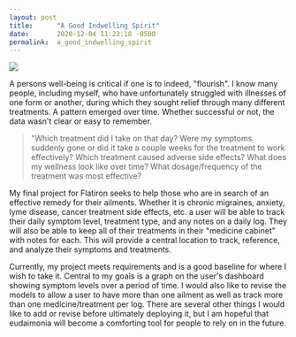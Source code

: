 ```yaml
---
layout: post
title:      "A Good Indwelling Spirit"
date:       2020-12-04 11:23:18 -0500
permalink:  a_good_indwelling_spirit
---
```


![](https://pbs.twimg.com/media/C5bI7N9WUAESBvA.jpg)

A persons well-being is critical if one is to indeed, "flourish". I know many people, including myself, who have unfortunately struggled with illnesses of one form or another, during which they sought relief through many different treatments. A pattern emerged over time. Whether successful or not, the data wasn't clear or easy to remember. 

> "Which treatment did I take on that day? Were my symptoms suddenly gone or did it take a couple weeks for the treatment to work effectively? Which treatment caused adverse side effects? What does my wellness look like over time? What dosage/frequency of the treatment was most effective? 

My final project for Flatiron seeks to help those who are in search of an effective remedy for their ailments. Whether it is chronic migraines, anxiety, lyme disease, cancer treatment side effects, etc. a user will be able to track their daily symptom level, treatment type, and any notes on a daily log. They will also be able to keep all of their treatments in their "medicine cabinet" with notes for each. This will provide a central location to track, reference, and analyze their symptoms and treatments. 

Currently, my project meets requirements and is a good baseline for where I wish to take it. Central to my goals is a graph on the user's dashboard showing symptom levels over a period of time. I would also like to revise the models to allow a user to have more than one ailment as well as track more than one medicine/treatment per log. There are several other things I would like to add or revise before ultimately deploying it, but I am hopeful that eudaimonia will become a comforting tool for people to rely on in the future. 
